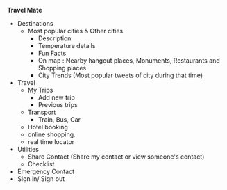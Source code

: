 **Travel Mate**

+ Destinations
  + Most popular cities & Other cities
     + Description
     + Temperature details
     + Fun Facts
     + On map : Nearby hangout places, Monuments, Restaurants and Shopping places
     + City Trends (Most popular tweets of city during that time)
+ Travel
  + My Trips
     + Add new trip
     + Previous trips
  + Transport 
     + Train, Bus, Car
  + Hotel booking
  + online shopping.
  + real time locator
+ Utilities
  + Share Contact (Share my contact or view someone's contact)
  + Checklist 
+ Emergency Contact
+ Sign in/ Sign out 
